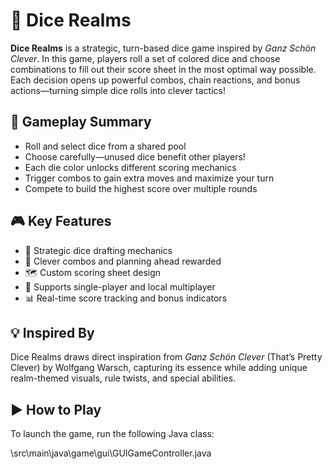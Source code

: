 # 🎲 Dice Realms

**Dice Realms** is a strategic, turn-based dice game inspired by *Ganz Schön Clever*. In this game, players roll a set of colored dice and choose combinations to fill out their score sheet in the most optimal way possible. Each decision opens up powerful combos, chain reactions, and bonus actions—turning simple dice rolls into clever tactics!

## 🧩 Gameplay Summary

- Roll and select dice from a shared pool  
- Choose carefully—unused dice benefit other players!
- Each die color unlocks different scoring mechanics  
- Trigger combos to gain extra moves and maximize your turn  
- Compete to build the highest score over multiple rounds

## 🎮 Key Features

- 🎲 Strategic dice drafting mechanics  
- 🧠 Clever combos and planning ahead rewarded  
- 🗺️ Custom scoring sheet design  
- 👥 Supports single-player and local multiplayer  
- 📊 Real-time score tracking and bonus indicators

## 💡 Inspired By

Dice Realms draws direct inspiration from *Ganz Schön Clever* (That’s Pretty Clever) by Wolfgang Warsch, capturing its essence while adding unique realm-themed visuals, rule twists, and special abilities.

## ▶️ How to Play

To launch the game, run the following Java class:

\src\main\java\game\gui\GUIGameController.java
